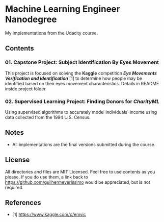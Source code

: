 # Machine Learning Engineer Nanodegree
My implementations from the Udacity course.

## Contents
### 01. Capstone Project: Subject Identification By Eyes Movement
This project is focused on solving the **Kaggle** competition ***Eye Movements Verification and Identification*** [1] to determine how people may be identified based on their eyes movement characteristics. Details in README inside project folder.

### 02. Supervised Learning Project: Finding Donors for *CharityML*
Using supervised algorithms to accurately model individuals' income using data collected from the 1994 U.S. Census.

## Notes
- All implementations are the final versions submitted during the course.

## License
All directories and files are MIT Licensed. Feel free to use contents as you please. If you do use them, a link back to https://github.com/guilhermeverissimo would be appreciated, but is not required.

## References
- [1] https://www.kaggle.com/c/emvic
